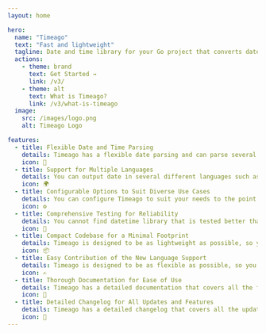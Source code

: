 ```yaml
---
layout: home

hero:
  name: "Timeago"
  text: "Fast and lightweight"
  tagline: Date and time library for your Go project that converts dates into 'time ago' format.
  actions:
    - theme: brand
      text: Get Started →
      link: /v3/
    - theme: alt
      text: What is Timeago?
      link: /v3/what-is-timeago
  image:
    src: /images/logo.png
    alt: Timeago Logo

features:
  - title: Flexible Date and Time Parsing
    details: Timeago has a flexible date parsing and can parse several different date formats, such as UNIX timestamp, date string like "YYYY-MM-DD HH:MM:SS" and Go's "time.Time" struct
    icon: 🧩
  - title: Support for Multiple Languages
    details: You can output date in several different languages such as English, Russian, Chinese, Ukrainian, Dutch, German and you can easily contribute your own language. 🇬🇧🇷🇺🇺🇦🇳🇱🇩🇪🇨🇳
    icon: 🌍
  - title: Configurable Options to Suit Diverse Use Cases
    details: You can configure Timeago to suit your needs to the point where you can even modify the output format of the date, override translation sets and more
    icon: ⚙️
  - title: Comprehensive Testing for Reliability
    details: You cannot find datetime library that is tested better than this one. It connected to several code quality analyzers and has tests for each supported language
    icon: 🧪
  - title: Compact Codebase for a Minimal Footprint
    details: Timeago is designed to be as lightweight as possible, so you can use it in your project without worrying about the size of the binary
    icon: 📦
  - title: Easy Contribution of the New Language Support
    details: Timeago is designed to be as flexible as possible, so you can easily contribute your own language support to the project following our detailed guidelines
    icon: ✍️
  - title: Thorough Documentation for Ease of Use
    details: Timeago has a detailed documentation that covers all the features of the library including older versions, so you can easily integrate Timeago it into your project
    icon: 📖
  - title: Detailed Changelog for All Updates and Features
    details: Timeago has a detailed changelog that covers all the updates and features of the library, so you can easily track the changes and updates
    icon: 📝
---
```


<StarPopup />